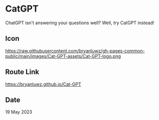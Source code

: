 # CatGPT

ChatGPT isn't answering your questions well? Well, try CatGPT instead!

## Icon

https://raw.githubusercontent.com/bryanluwz/gh-pages-common-public/main/images/Cat-GPT-assets/Cat-GPT-logo.png

## Route Link

https://bryanluwz.github.io/Cat-GPT

## Date

19 May 2023
